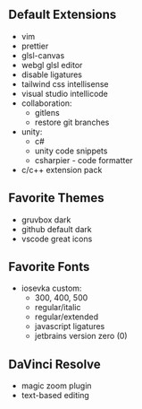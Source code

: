 ## Default Extensions

- vim
- prettier
- glsl-canvas
- webgl glsl editor
- disable ligatures
- tailwind css intellisense
- visual studio intellicode
- collaboration:
  - gitlens
  - restore git branches
- unity:
  - c#
  - unity code snippets
  - csharpier - code formatter
- c/c++ extension pack

## Favorite Themes

- gruvbox dark
- github default dark
- vscode great icons

## Favorite Fonts

- iosevka custom:
  - 300, 400, 500
  - regular/italic
  - regular/extended
  - javascript ligatures
  - jetbrains version zero (0)

## DaVinci Resolve

- magic zoom plugin
- text-based editing
